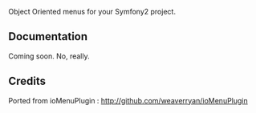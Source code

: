 Object Oriented menus for your Symfony2 project.

## Documentation

Coming soon. No, really.

## Credits

Ported from ioMenuPlugin : http://github.com/weaverryan/ioMenuPlugin
